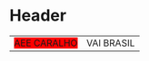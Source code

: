 <!-- TITLE: Geral -->
<!-- SUBTITLE: A quick summary of Geral -->

# Header
<table>
<tr>
<td><span style="background-color:red;">AEE CARALHO</span></td>
<td>VAI BRASIL</td>
</tr>
</table>